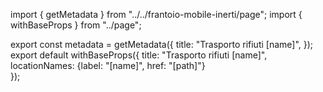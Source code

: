 import { getMetadata } from "../../frantoio-mobile-inerti/page";
import { withBaseProps } from "../page";

export const metadata = getMetadata({
  title: "Trasporto rifiuti [name]",
});
export default withBaseProps({ 
    title: "Trasporto rifiuti [name]", 
    locationNames: {label: "[name]", href: "[path]"}  
});